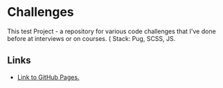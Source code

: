 # Challenges
This test Project - a repository for various code challenges that I've done before at interviews or on courses. (
Stack: Pug, SCSS, JS.

## Links
- [Link to GitHub Pages.](https://ereburg.github.io/challenges/build)